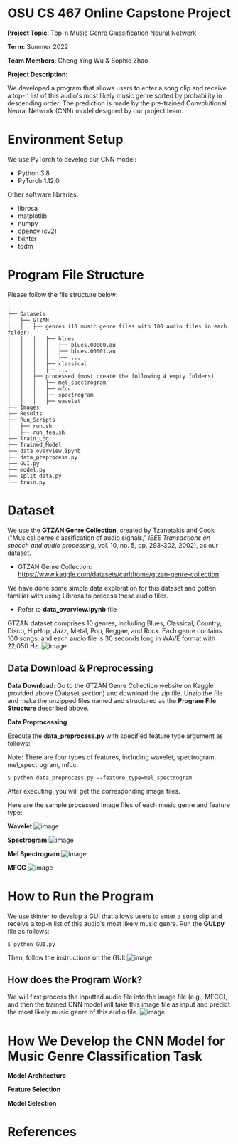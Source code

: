 # OSU CS 467 Online Capstone Project

**Project Topic**: Top-n Music Genre Classification Neural Network

**Term**: Summer 2022

**Team Members**: Cheng Ying Wu & Sophie Zhao

**Project Description:**

We developed a program that allows users to enter a song clip and receive a top-n list of this audio's most likely music genre sorted by probability in descending order. The prediction is made by the pre-trained Convolutional Neural Network (CNN) model designed by our project team.

# Environment Setup

We use PyTorch to develop our CNN model:

* Python 3.8
* PyTorch 1.12.0

Other software libraries:

* librosa
* matplotlib
* numpy
* opencv (cv2)
* tkinter
* tqdm

# Program File Structure

Please follow the file structure below:
```
. 
├── Datasets
│   ├── GTZAN
│   │   ├── genres (10 music genre files with 100 audio files in each folder)
│   │   │   ├── blues
│   │   │   │   ├── blues.00000.au
│   │   │   │   ├── blues.00001.au
│   │   │   │   ├── ...
│   │   │   ├── classical
│   │   │   ├── ...
│   │   ├── processed (must create the following 4 empty folders)
│   │   │   ├── mel_spectrogram
│   │   │   ├── mfcc
│   │   │   ├── spectrogram
│   │   │   ├── wavelet 
├── Images
├── Results
├── Run_Scripts
│   ├── run.sh
│   ├── run_fea.sh
├── Train_Log
├── Trained_Model
├── data_overview.ipynb
├── data_preprocess.py
├── GUI.py
├── model.py
├── split_data.py
└── train.py
```

# Dataset

We use the **GTZAN Genre Collection**, created by Tzanetakis and Cook ("Musical genre classification of audio signals," *IEEE Transactions on speech and audio processing*, vol. 10, no. 5, pp. 293-302, 2002), as our dataset.
* GTZAN Genre Collection: https://www.kaggle.com/datasets/carlthome/gtzan-genre-collection

We have done some simple data exploration for this dataset and gotten familiar with using Librosa to process these audio files. 
* Refer to **data_overview.ipynb** file

GTZAN dataset comprises 10 genres, including Blues, Classical, Country, Disco, HipHop, Jazz, Metal, Pop, Reggae, and Rock. Each genre contains 100 songs, and each audio file is 30 seconds long in WAVE format with 22,050 Hz.
![image](https://user-images.githubusercontent.com/57364511/182638427-71315f60-ff9f-46f1-8c9e-5d186c26c053.png)

## Data Download & Preprocessing

**Data Download**: Go to the GTZAN Genre Collection website on Kaggle provided above (Dataset section) and download the zip file. Unzip the file and make the unzipped files named and structured as the **Program File Structure** described above.

**Data Preprocessing**

Execute the **data_preprocess.py** with specified feature type argument as follows:

Note: There are four types of features, including wavelet, spectrogram, mel_spectrogram, mfcc.
```
$ python data_preprocess.py --feature_type=mel_spectrogram
```
After executing, you will get the corresponding image files.

Here are the sample processed image files of each music genre and feature type:

**Wavelet**
![image](https://user-images.githubusercontent.com/57364511/182647816-9a54302b-93e7-416a-9c65-43b6d25ac216.png)

**Spectrogram**
![image](https://user-images.githubusercontent.com/57364511/182648113-3222068d-81fd-466c-9304-e59f89943e44.png)

**Mel Spectrogram**
![image](https://user-images.githubusercontent.com/57364511/182648197-5dc37d29-2460-4a68-bf62-b642aec0bbd1.png)

**MFCC**
![image](https://user-images.githubusercontent.com/57364511/182648163-0fb6659b-59ce-49b3-865e-481de05a5f52.png)

# How to Run the Program

We use tkinter to develop a GUI that allows users to enter a song clip and receive a top-n list of this audio's most likely music genre. Run the **GUI.py** file as follows:
```
$ python GUI.py
```

Then, follow the instructions on the GUI:
![image](https://user-images.githubusercontent.com/57364511/182654387-d7eeff9a-4d51-40bb-9947-65e04bd5ba00.png)

## How does the Program Work?

We will first process the inputted audio file into the image file (e.g., MFCC), and then the trained CNN model will take this image file as input and predict the most likely music genre of this audio file.
![image](https://user-images.githubusercontent.com/57364511/182657103-1be772fe-d78a-41e0-accf-ddb399997dc9.png)

# How We Develop the CNN Model for Music Genre Classification Task

**Model Architecture**

**Feature Selection**

**Model Selection**

# References

